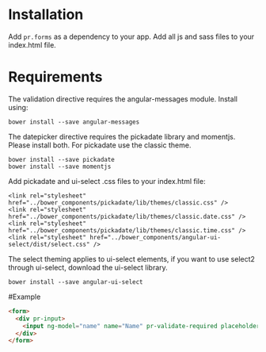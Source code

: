 # Installation
Add `pr.forms` as a dependency to your app. Add all js and sass files to your index.html file.

# Requirements
The validation directive requires the angular-messages module. Install using:
```
bower install --save angular-messages
```

The datepicker directive requires the pickadate library and momentjs. Please install both. For pickadate use the classic theme.
```
bower install --save pickadate
bower install --save momentjs
```
Add pickadate and ui-select .css files to your index.html file:
```
<link rel="stylesheet" href="../bower_components/pickadate/lib/themes/classic.css" />
<link rel="stylesheet" href="../bower_components/pickadate/lib/themes/classic.date.css" />
<link rel="stylesheet" href="../bower_components/pickadate/lib/themes/classic.time.css" />
<link rel="stylesheet" href="../bower_components/angular-ui-select/dist/select.css" />
```

The select theming applies to ui-select elements, if you want to use select2 through ui-select, download the ui-select library.
```
bower install --save angular-ui-select
```

#Example
```html
<form>
  <div pr-input>
    <input ng-model="name" name="Name" pr-validate-required placeholder="Name">
  </div>
</form>
```